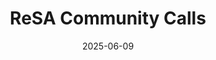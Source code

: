 ---
title: ReSA Community Calls
date: 2025-06-09
type: landing

sections:
  - block: markdown
    content:
      title: 
      text:   |
        ReSA Community Calls
        {style="color: white; font-size: 2rem; text-align: center; "}
    design:
      background:
        image:
          filename: main-hero.png
          filters:
            brightness: 1
          parallax: false
          position: center
          size: cover
          text_color_light: false
      spacing:
        padding: ["4rem", "2rem"]
 
  - block: markdown
    content:
      title: 
      text:   |

       <div class="d-flex justify-content-center">
        <div class="col-md-8 text-start">
          <div style="text-align: left;">
            <span class="badge" style="font-size:1rem; background-color:rgb(0, 143, 84); color:#fff;">Ongoing Event</span>
          </div>
        </div>
       </div> 

    design:
      background:
        color: "#ffffff"
        text_color_light: false
      spacing:
        padding: ["1rem", "1rem"] 
 

  - block: markdown
    content:
      title: 
      text:   |

        <div class="d-flex justify-content-center">
         <div class="col-md-8 text-start">


        ![Close up of tiny rainbow colored sugar candies.](sharon-mccutcheon-colourful-unsplash.jpg)


        ReSA Community Calls are periodic online gatherings designed to connect the global research software community. Open to all, these calls provide a collaborative space for connection, interactive discussion, and shared problem-solving.

        Organised by the ReSA, the Community Calls bring together individuals and organisations from across the research software landscape to align efforts and collectively work toward both local and international goals.

        Each call features a brief presentation followed by open discussion, encouraging attendees to engage with key topics and consider actionable next steps. To maximise global participation, meetings are held at alternating times and follow ReSA’s [Code of Conduct](https://www.researchsoft.org/code-of-conduct/) to ensure a welcoming and inclusive environment for all attendees.

        Join the conversation and help shape the future of research software—everyone is welcome.


        ### Upcoming calls: TBD



        ### Past calls:

        * 14 April 2025, 09:00 UTC; 15 April, 03:00 UTC, 20:00 UTC; 16 April, 09:00 UTC, 20:00 UTC, see [notes](https://docs.google.com/document/d/1FylVynkTB0rrajduNtpY32npE3g_veQM5_ATx65Wq3E/edit?tab=t.0#heading=h.p5lrqqrzlafa) and [slides](https://docs.google.com/presentation/d/1DWL-0-pAgNWwsNxjb3U3I7_ya5__-0ul/edit#slide=id.g33a58d7ea5c_0_8). Topic: ReSA Draft Strategic Plan 2025-28 feedback sessions.
        * 15 November 2023, 20:00-21:00 UTC, see [notes](https://docs.google.com/document/d/1CRYoycC-uwmRfC10nlLTHMfuwDai-RwEqjWQedfrG3U/edit), [video](https://www.youtube.com/watch?v=4SWUnLOTNsQ), and [slides](https://docs.google.com/presentation/d/1pvgggk_3MNGWrPTKKIINWy5XQyuoNuHB-07RZed-AkU/edit#slide=id.g241153165a8_0_0). Topic: Update on Research Software Alliance (ReSA) strategy, engagement and operations, including the proposed ReSA-RDA Working Group on [Policies in Research Organisations for Research Software (PRO4RS)](https://www.rd-alliance.org/groups/policies-research-organisations-research-software-pro4rs), our Organisational Membership program, and the work of our [Community Managers](https://www.researchsoft.org/people/) in Asia and Africa.
        * 18 October 2023, 10:00-11:00 UTC, see [notes](https://docs.google.com/document/d/1rUBoqc31ydFgbGNN0vDplIOrfrMJTPpFQgPoEpzWcRY/edit), [video](https://www.youtube.com/watch?v=iWId3GTeTnk), and [slides](https://docs.google.com/presentation/d/1BA1brC1xLrpXFl_CIsYkhovHtBK4qmFUP98sgQKm17c/edit#slide=id.g241153165a8_0_0). Topic: Debrief on the second [International Research Software Funders Workshop](https://adore.software/international-research-software-funders-workshop/) and release of the [Amsterdam Declaration for Funding Research Software Sustainability](https://adore.software/declaration/). Do you adore software? Let your funders know so they can get involved with the Declaration.
        * 29 November 2022, 15:00-16.00 UTC, see [agenda](https://docs.google.com/document/d/1vpSlEcrkmmuBV6HFOHaoihIzT5HGLwoNRNwez5GFqYw/edit) and [blog](https://www.future-of-research-software.org/) on [International Funders Workshop: The Future of Research Software](https://www.future-of-research-software.org/ ). 
        * 12 October 2022, 03:00–04:00 UTC, see [agenda](https://docs.google.com/document/d/10QO3F_1_rHHHrDHwXQchPaohmbJmq-uG6cmxLV4xe-U/edit), [video](https://www.youtube.com/watch?v=pxmYroTxz-A) and [slides](https://docs.google.com/presentation/d/1TqG9uof7FGtKFK6yoDB56O8P21jnFjLedrvTeT_WWCk/present?slide=id.gc6f75fceb_0_0) from the talk by Paula Andrea Martinez, ReSA and Australian Research Data Commons (ARDC), on [The Research Software Community in the Global South](https://doi.org/10.5281/zenodo.7179892). This forum was jointly convened with [RSE Australian/New Zealand](https://rse-aunz.org/) and the [Visible Research Software Interest Group](https://github.com/au-research/Visible-Research-Software).
        * 14 September 2022, 23:00-00:00 UTC, see [agenda](https://docs.google.com/document/d/18679k_7PFSQGn2amhHiy1Py4XdK4jhQXko613CBWarA/edit) and [slides](https://docs.google.com/presentation/d/1yVic0jUJjuZKGLHuWUgmDqMteVgcBg641Jm3heAPC-A/edit#slide=id.gf0a02d822b_2_48) from the talk by Tom Honeyman, ARDC, about aligning publisher policies for sharing code.
        * 5 August 2022, 17:00–18:00 UTC, see [agenda](https://drive.google.com/drive/folders/1MN6ahMk-gts6iYuXbct8TbgI-oeJ_Pj_) and [slides](https://drive.google.com/drive/folders/1MN6ahMk-gts6iYuXbct8TbgI-oeJ_Pj_) from the talk by Qian Zhang, Digital Research Alliance of Canada, on the Research Software Roadmap.
        * 19 July 2022 11:00-12:00 UTC, [agenda](https://docs.google.com/document/d/1tRaqpolrr_LOxyHjvBNUvHgze16IkQ9uUD4HuHU1gAM/edit) and [slides](https://docs.google.com/presentation/d/1zfFHExj-xc8pw3KeaIAPEnfVqQ_Zodrc0Vu9Tu5QCjk/edit#slide=id.g11d79f76048_0_20) from the talk by Michelle Barker, ReSA, on the outcomes of [Vive la différence - research software engineers](https://zenodo.org/record/6816193#.YyKMwexBy7N), a hybrid workshop that focused on broadening the research software community.

        Photo by <a href="https://unsplash.com/@sharonmccutcheon?utm_source=unsplash&utm_medium=referral&utm_content=creditCopyText">Sharon McCutcheon</a> on <a href="https://unsplash.com/s/photos/connected-dots?utm_source=unsplash&utm_medium=referral&utm_content=creditCopyText">Unsplash</a>.

        ### Useful links
          * [Contact ReSA](../../contact/)
          * [ReSA’s Code of Conduct](../../code-of-conduct/)

           </div>
        </div>         

    design:
      background:
        color: "#ffffff"
        text_color_light: false
      spacing:
        padding: ["3rem", "1rem"]       

---